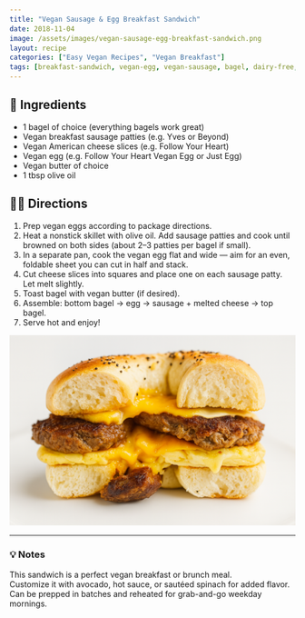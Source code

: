 ```yaml
---
title: "Vegan Sausage & Egg Breakfast Sandwich"
date: 2018-11-04
image: /assets/images/vegan-sausage-egg-breakfast-sandwich.png
layout: recipe
categories: ["Easy Vegan Recipes", "Vegan Breakfast"]
tags: [breakfast-sandwich, vegan-egg, vegan-sausage, bagel, dairy-free, comfort-food]
---
```


## 🧾 Ingredients

- 1 bagel of choice (everything bagels work great)
- Vegan breakfast sausage patties (e.g. Yves or Beyond)
- Vegan American cheese slices (e.g. Follow Your Heart)
- Vegan egg (e.g. Follow Your Heart Vegan Egg or Just Egg)
- Vegan butter of choice
- 1 tbsp olive oil

## 👩‍🍳 Directions

1. Prep vegan eggs according to package directions.
2. Heat a nonstick skillet with olive oil. Add sausage patties and cook until browned on both sides (about 2–3 patties per bagel if small).
3. In a separate pan, cook the vegan egg flat and wide — aim for an even, foldable sheet you can cut in half and stack.
4. Cut cheese slices into squares and place one on each sausage patty. Let melt slightly.
5. Toast bagel with vegan butter (if desired).
6. Assemble: bottom bagel → egg → sausage + melted cheese → top bagel.
7. Serve hot and enjoy!

![Vegan Sausage and Egg Breakfast Sandwich](/assets/images/vegan-sausage-egg-breakfast-sandwich.png)

---

### 💡 Notes

This sandwich is a perfect vegan breakfast or brunch meal.  
Customize it with avocado, hot sauce, or sautéed spinach for added flavor.  
Can be prepped in batches and reheated for grab-and-go weekday mornings.
